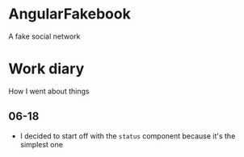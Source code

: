 # AngularFakebook

A fake social network

# Work diary

How I went about things

## 06-18
- I decided to start off with the `status` component because it's the simplest one